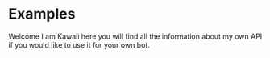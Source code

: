 # Examples
Welcome I am Kawaii here you will find all the information about my own API if you would like to use it for your own bot.
